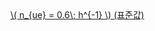 <a href="/eco2_guide_center/1.%20ECO2%20Logic%20Guide/Hee1_Equation_List.html" class="equation-link" target="_blank" rel="noopener noreferrer">
  \( n_{ue} = 0.6\; h^{-1} \)  <span class="note">(표준값)</span>
</a>
